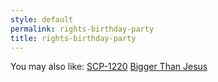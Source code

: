 ```yaml
---
style: default
permalink: rights-birthday-party
title: rights-birthday-party
---
```

You may also like:
[SCP-1220](http://scp-wiki.net/scp-1220)
[Bigger Than Jesus](http://scp-wiki.net/bigger-than-jesus)